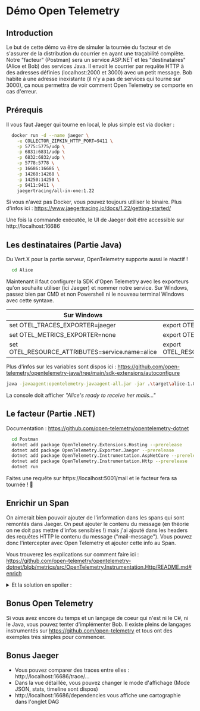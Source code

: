 # Démo Open Telemetry

## Introduction

Le but de cette démo va être de simuler la tournée du facteur et de s'assurer de la distribution du courrier en ayant une traçabilité complète.
Notre "facteur" (Postman) sera un service ASP.NET et les "destinataires" (Alice et Bob) des services Java. Il envoit le courrier par requête HTTP à des adresses définies (localhost:2000 et 3000) avec un petit message.
Bob habite à une adresse inexistante (il n'y a pas de services qui tourne sur 3000), ça nous permettra de voir comment Open Telemetry se comporte en cas d'erreur. 

## Prérequis

Il vous faut Jaeger qui tourne en local, le plus simple est via docker : 

```bash
  docker run -d --name jaeger \
    -e COLLECTOR_ZIPKIN_HTTP_PORT=9411 \
    -p 5775:5775/udp \
    -p 6831:6831/udp \
    -p 6832:6832/udp \
    -p 5778:5778 \
    -p 16686:16686 \
    -p 14268:14268 \
    -p 14250:14250 \
    -p 9411:9411 \
    jaegertracing/all-in-one:1.22
```

Si vous n'avez pas Docker, vous pouvez toujours utiliser le binaire. Plus d'infos ici : https://www.jaegertracing.io/docs/1.22/getting-started/

Une fois la commande exécutée, le UI de Jaeger doit être accessible sur http://localhost:16686

## Les destinataires (Partie Java)

Du Vert.X pour la partie serveur, OpenTelemetry supporte aussi le réactif !

```bash
  cd Alice
```

Maintenant il faut configurer la SDK d'Open Telemetry avec les exporteurs qu'on souhaite utiliser (ici Jaeger) et nommer notre service. 
Sur Windows, passez bien par CMD et non Powershell ni le nouveau terminal Windows avec cette syntaxe. 

Sur Windows | Sur Linux
------------ | -------------
set OTEL_TRACES_EXPORTER=jaeger | export OTEL_TRACES_EXPORTER=jaeger
set OTEL_METRICS_EXPORTER=none | export OTEL_METRICS_EXPORTER=none
set OTEL_RESOURCE_ATTRIBUTES=service.name=alice | export OTEL_RESOURCE_ATTRIBUTES=service.name=alice

Plus d'infos sur les variables sont dispos ici : https://github.com/open-telemetry/opentelemetry-java/tree/main/sdk-extensions/autoconfigure

```bash
java -javaagent:opentelemetry-javaagent-all.jar -jar .\target\alice-1.0.0-SNAPSHOT-fat.jar 
```

La console doit afficher *"Alice's ready to receive her mails..."*

## Le facteur (Partie .NET)

Documentation : https://github.com/open-telemetry/opentelemetry-dotnet

```bash
  cd Postman
  dotnet add package OpenTelemetry.Extensions.Hosting --prerelease
  dotnet add package OpenTelemetry.Exporter.Jaeger --prerelease
  dotnet add package OpenTelemetry.Instrumentation.AspNetCore --prerelease
  dotnet add package OpenTelemetry.Instrumentation.Http --prerelease
  dotnet run
```

Faites une requête sur https://localhost:5001/mail et le facteur fera sa tournée ! 🚀

## Enrichir un Span 

On aimerait bien pouvoir ajouter de l'information dans les spans qui sont remontés dans Jaeger. 
On peut ajouter le contenu du message (en théorie on ne doit pas mettre d'infos sensibles !) mais j'ai ajouté dans les headers des requêtes HTTP le contenu du message ("mail-message"). Vous pouvez donc l'intercepter avec Open Telemetry et ajouter cette info au Span.

Vous trouverez les explications sur comment faire ici : https://github.com/open-telemetry/opentelemetry-dotnet/blob/metrics/src/OpenTelemetry.Instrumentation.Http/README.md#enrich

<details>
  <summary>Et la solution en spoiler :</summary>

  ```csharp
    .AddHttpClientInstrumentation((options) => options.Enrich = (activity, eventName, rawObject) =>
    {
        if (eventName.Equals("OnStartActivity"))
        {
            if (rawObject is HttpRequestMessage httpRequest)
            {
                activity.SetTag("mail-message", httpRequest.Headers.First(x => x.Key.Equals("mail-message")).Value);
            }
        }
    })
  ```
</details>

## Bonus Open Telemetry

Si vous avez encore du temps et un langage de coeur qui n'est ni le C#, ni le Java, vous pouvez tenter d'implémenter Bob.
Il existe pleins de langages instrumentés sur https://github.com/open-telemetry et tous ont des exemples très simples pour commencer.

## Bonus Jaeger

- Vous pouvez comparer des traces entre elles : http://localhost:16686/trace/...
- Dans la vue détaillée, vous pouvez changer le mode d'affichage (Mode JSON, stats, timeline sont dispos)
- http://localhost:16686/dependencies vous affiche une cartographie dans l'onglet DAG